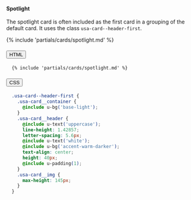 #### Spotlight
The spotlight card is often included as the first card in a grouping of the default card. It uses the class `usa-card--header-first`.

{% include 'partials/cards/spotlight.md' %}


<div class="usa-accordion">
  <h4 class="usa-accordion__heading">
    <button
      type="button"
      class="usa-accordion__button"
      aria-expanded="false"
      aria-controls="c1"
    >
      HTML
    </button>
  </h4>
  <div id="c1" class="usa-accordion__content usa-prose">

  ```html
    {% include 'partials/cards/spotlight.md' %}
  ```
  </div>
  <h4 class="usa-accordion__heading">
    <button
      type="button"
      class="usa-accordion__button"
      aria-expanded="false"
      aria-controls="c2"
    >
      CSS
    </button>
  </h4>
  <div id="c2" class="usa-accordion__content usa-prose">

  ```css  
    .usa-card--header-first {
      .usa-card__container {
        @include u-bg('base-light');
      }
      .usa-card__header {
        @include u-text('uppercase');
        line-height: 1.42857;
        letter-spacing: 5.6px;
        @include u-text('white');
        @include u-bg('accent-warm-darker');    
        text-align: center;
        height: 40px;
        @include u-padding(1);
      }
      .usa-card__img {
        max-height: 145px;
      }
    }
  ```
  </div>
</div>